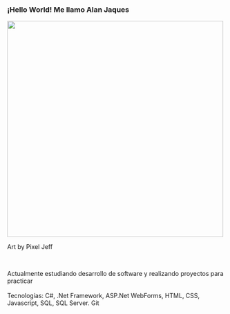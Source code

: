 ### ¡Hello World! Me llamo Alan Jaques
<div>
  <img width=500px src="https://mir-s3-cdn-cf.behance.net/project_modules/max_1200/22b22287602523.5dbd29081561d.gif"> <br>
  <p>Art by Pixel Jeff</p>
</div> <br>

Actualmente estudiando desarrollo de software y realizando proyectos para practicar <br> <br>
Tecnologías: C#, .Net Framework, ASP.Net WebForms, HTML, CSS, Javascript, SQL, SQL Server. Git

<!--
**Alanjaqs/Alanjaqs** is a ✨ _special_ ✨ repository because its `README.md` (this file) appears on your GitHub profile.

Here are some ideas to get you started:

- 🔭 I’m currently working on ...
- 🌱 I’m currently learning ...
- 👯 I’m looking to collaborate on ...
- 🤔 I’m looking for help with ...
- 💬 Ask me about ...
- 📫 How to reach me: ...
- 😄 Pronouns: ...
- ⚡ Fun fact: ...
-->
